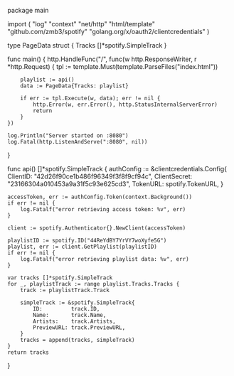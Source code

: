package main

import (
    "log"
    "context"
    "net/http"
    "html/template"
    "github.com/zmb3/spotify"
    "golang.org/x/oauth2/clientcredentials"
)

type PageData struct {
    Tracks []*spotify.SimpleTrack
}

func main() {
    http.HandleFunc("/", func(w http.ResponseWriter, r *http.Request) {
        tpl := template.Must(template.ParseFiles("index.html"))
        
        playlist := api()
        data := PageData{Tracks: playlist}
        
        if err := tpl.Execute(w, data); err != nil {
            http.Error(w, err.Error(), http.StatusInternalServerError)
            return
        }
    })
    
    log.Println("Server started on :8080")
    log.Fatal(http.ListenAndServe(":8080", nil))
}

func api() []*spotify.SimpleTrack {
    authConfig := &clientcredentials.Config{
        ClientID:     "42d26f90ce1b486f96349f3f8f9cf94c",
        ClientSecret: "23166304a010453a9a31f5c93e625cd3",
        TokenURL:     spotify.TokenURL,
    }

    accessToken, err := authConfig.Token(context.Background())
    if err != nil {
        log.Fatalf("error retrieving access token: %v", err)
    }

    client := spotify.Authenticator{}.NewClient(accessToken)

    playlistID := spotify.ID("44ReYdBY7YrVY7woXyfe5G")
    playlist, err := client.GetPlaylist(playlistID)
    if err != nil {
        log.Fatalf("error retrieving playlist data: %v", err)
    }

    var tracks []*spotify.SimpleTrack
	for _, playlistTrack := range playlist.Tracks.Tracks {
    	track := playlistTrack.Track

    	simpleTrack := &spotify.SimpleTrack{
     		ID:         track.ID,
      		Name:       track.Name,
      	 	Artists:    track.Artists,
      		PreviewURL: track.PreviewURL,
    	}
    	tracks = append(tracks, simpleTrack)
	}
    return tracks
}
